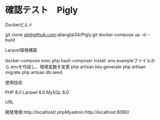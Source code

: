 # 確認テスト　Pigly

Dockerビルド

git clone git@github.com:qliangtai34/Pigly.git docker-compose up -d --build

Laravel環境構築

docker-compose exec php bash 
composer install 
.env.exampleファイルから.envを作成し、環境変数を変更 
php artisan key:generate 
php artisan migrate 
php artisan db:seed

使用技術

PHP 8.0 Laravel 8.0 MySQL 8.0

URL

開発環境:http://localhost/ 
phpMyadmin:http://localhost:8080/